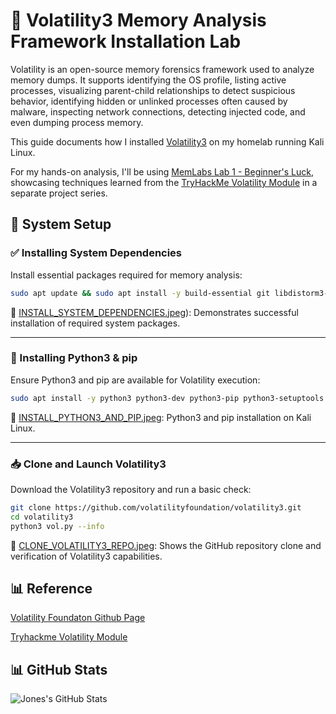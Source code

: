 # 🧠 Volatility3 Memory Analysis Framework Installation Lab

Volatility is an open-source memory forensics framework used to analyze memory dumps. It supports identifying the OS profile, listing active processes, visualizing parent-child relationships to detect suspicious behavior, identifying hidden or unlinked processes often caused by malware, inspecting network connections, detecting injected code, and even dumping process memory.

This guide documents how I installed [Volatility3](https://github.com/volatilityfoundation/volatility3) on my homelab running Kali Linux.

For my hands-on analysis, I'll be using [MemLabs Lab 1 - Beginner's Luck](https://github.com/stuxnet999/MemLabs/tree/master/Lab%201), showcasing techniques learned from the [TryHackMe Volatility Module](https://tryhackme.com/room/volatility) in a separate project series.

## 🔧 System Setup

### ✅ Installing System Dependencies

Install essential packages required for memory analysis:

```bash
sudo apt update && sudo apt install -y build-essential git libdistorm3-dev yara libraw1394-11 libcapstone-dev capstone-tool tzdata
```

📸 [INSTALL_SYSTEM_DEPENDENCIES.jpeg](https://github.com/Jones-Waka/Volatility/blob/screenshots/INSTALL%20SYSTEM%20DEPENDENCIES.JPG)): Demonstrates successful installation of required system packages.

---

### 🐍 Installing Python3 & pip

Ensure Python3 and pip are available for Volatility execution:

```bash
sudo apt install -y python3 python3-dev python3-pip python3-setuptools python3-wheel
```

📸 [INSTALL_PYTHON3_AND_PIP.jpeg](https://github.com/Jones-Waka/Volatility/blob/screenshots/INSTALL%20PYTHON3%20%26%20PIP.JPG): Python3 and pip installation on Kali Linux.

---

### 📥 Clone and Launch Volatility3

Download the Volatility3 repository and run a basic check:

```bash
git clone https://github.com/volatilityfoundation/volatility3.git
cd volatility3
python3 vol.py --info
```

📸 [CLONE_VOLATILITY3_REPO.jpeg](https://github.com/Jones-Waka/Volatility/blob/screenshots/CLONE%20AND%20INSTALL%20VOLATILITY%203.JPG): Shows the GitHub repository clone and verification of Volatility3 capabilities.

## 📊 Reference

[Volatility Foundaton Github Page](https://github.com/volatilityfoundation/volatility/wiki/installation)

[Tryhackme Volatility Module](https://tryhackme.com/room/volatility)

## 📊 GitHub Stats  

![Jones's GitHub Stats](https://github-readme-stats.vercel.app/api?username=Jones-Waka&show_icons=true&theme=radical) 
